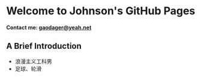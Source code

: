 # Welcome to Johnson's GitHub Pages
**Contact me: <gaodager@yeah.net>**
## A Brief Introduction
- 浪漫主义工科男
- 足球、轮滑
